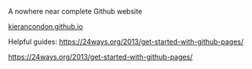 A nowhere near complete Github website

<a href="http://kierancondon.github.io">kierancondon.github.io</a>

Helpful guides:
<a href="https://24ways.org/2013/get-started-with-github-pages/">https://24ways.org/2013/get-started-with-github-pages/</a>

https://24ways.org/2013/get-started-with-github-pages/

